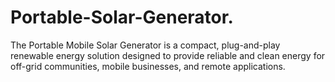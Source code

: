 # Portable-Solar-Generator.
The Portable Mobile Solar Generator is a compact, plug-and-play renewable energy solution designed to provide reliable and clean energy for off-grid communities, mobile businesses, and remote applications.
